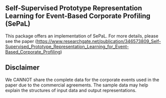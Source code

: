 ## Self-Supervised Prototype Representation Learning for Event-Based Corporate Profiling (SePaL)

This package offers an implementation of SePaL. For more details, please see the paper (https://www.researchgate.net/publication/346573809_Self-Supervised_Prototype_Representation_Learning_for_Event-Based_Corporate_Profiling)


## Disclaimer

We CANNOT share the complete data for the corporate events used in the paper due to the commercial agreements. The sample data may help explain the structures of input data and output representations.
